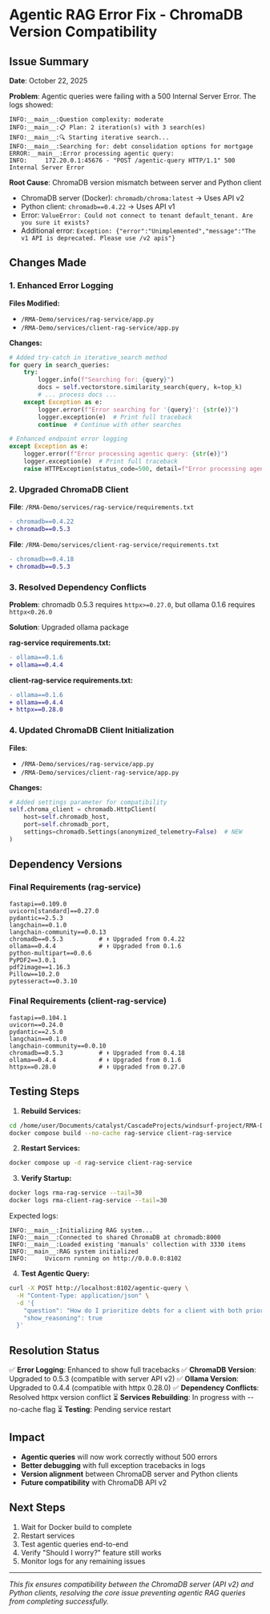 # Agentic RAG Error Fix - ChromaDB Version Compatibility

## Issue Summary

**Date**: October 22, 2025

**Problem**: Agentic queries were failing with a 500 Internal Server Error. The logs showed:
```
INFO:__main__:Question complexity: moderate
INFO:__main__:📋 Plan: 2 iteration(s) with 3 search(es)
INFO:__main__:🔍 Starting iterative search...
INFO:__main__:Searching for: debt consolidation options for mortgage
ERROR:__main__:Error processing agentic query: 
INFO:     172.20.0.1:45676 - "POST /agentic-query HTTP/1.1" 500 Internal Server Error
```

**Root Cause**: ChromaDB version mismatch between server and Python client
- ChromaDB server (Docker): `chromadb/chroma:latest` → Uses API v2
- Python client: `chromadb==0.4.22` → Uses API v1
- Error: `ValueError: Could not connect to tenant default_tenant. Are you sure it exists?`
- Additional error: `Exception: {"error":"Unimplemented","message":"The v1 API is deprecated. Please use /v2 apis"}`

## Changes Made

### 1. Enhanced Error Logging

**Files Modified:**
- `/RMA-Demo/services/rag-service/app.py`
- `/RMA-Demo/services/client-rag-service/app.py`

**Changes:**
```python
# Added try-catch in iterative_search method
for query in search_queries:
    try:
        logger.info(f"Searching for: {query}")
        docs = self.vectorstore.similarity_search(query, k=top_k)
        # ... process docs ...
    except Exception as e:
        logger.error(f"Error searching for '{query}': {str(e)}")
        logger.exception(e)  # Print full traceback
        continue  # Continue with other searches

# Enhanced endpoint error logging
except Exception as e:
    logger.error(f"Error processing agentic query: {str(e)}")
    logger.exception(e)  # Print full traceback
    raise HTTPException(status_code=500, detail=f"Error processing agentic query: {str(e)}")
```

### 2. Upgraded ChromaDB Client

**File**: `/RMA-Demo/services/rag-service/requirements.txt`
```diff
- chromadb==0.4.22
+ chromadb==0.5.3
```

**File**: `/RMA-Demo/services/client-rag-service/requirements.txt`
```diff
- chromadb==0.4.18
+ chromadb==0.5.3
```

### 3. Resolved Dependency Conflicts

**Problem**: chromadb 0.5.3 requires `httpx>=0.27.0`, but ollama 0.1.6 requires `httpx<0.26.0`

**Solution**: Upgraded ollama package

**rag-service requirements.txt:**
```diff
- ollama==0.1.6
+ ollama==0.4.4
```

**client-rag-service requirements.txt:**
```diff
- ollama==0.1.6
+ ollama==0.4.4
+ httpx==0.28.0
```

### 4. Updated ChromaDB Client Initialization

**Files**:
- `/RMA-Demo/services/rag-service/app.py`
- `/RMA-Demo/services/client-rag-service/app.py`

**Changes:**
```python
# Added settings parameter for compatibility
self.chroma_client = chromadb.HttpClient(
    host=self.chromadb_host,
    port=self.chromadb_port,
    settings=chromadb.Settings(anonymized_telemetry=False)  # NEW
)
```

## Dependency Versions

### Final Requirements (rag-service)
```
fastapi==0.109.0
uvicorn[standard]==0.27.0
pydantic==2.5.3
langchain==0.1.0
langchain-community==0.0.13
chromadb==0.5.3          # ⬆️ Upgraded from 0.4.22
ollama==0.4.4            # ⬆️ Upgraded from 0.1.6
python-multipart==0.0.6
PyPDF2==3.0.1
pdf2image==1.16.3
Pillow==10.2.0
pytesseract==0.3.10
```

### Final Requirements (client-rag-service)
```
fastapi==0.104.1
uvicorn==0.24.0
pydantic==2.5.0
langchain==0.1.0
langchain-community==0.0.10
chromadb==0.5.3          # ⬆️ Upgraded from 0.4.18
ollama==0.4.4            # ⬆️ Upgraded from 0.1.6
httpx==0.28.0            # ⬆️ Upgraded from 0.27.0
```

## Testing Steps

1. **Rebuild Services:**
```bash
cd /home/user/Documents/catalyst/CascadeProjects/windsurf-project/RMA-Demo
docker compose build --no-cache rag-service client-rag-service
```

2. **Restart Services:**
```bash
docker compose up -d rag-service client-rag-service
```

3. **Verify Startup:**
```bash
docker logs rma-rag-service --tail=30
docker logs rma-client-rag-service --tail=30
```

Expected logs:
```
INFO:__main__:Initializing RAG system...
INFO:__main__:Connected to shared ChromaDB at chromadb:8000
INFO:__main__:Loaded existing 'manuals' collection with 3330 items
INFO:__main__:RAG system initialized
INFO:     Uvicorn running on http://0.0.0.0:8102
```

4. **Test Agentic Query:**
```bash
curl -X POST http://localhost:8102/agentic-query \
  -H "Content-Type: application/json" \
  -d '{
    "question": "How do I prioritize debts for a client with both priority and non-priority debts?",
    "show_reasoning": true
  }'
```

## Resolution Status

✅ **Error Logging**: Enhanced to show full tracebacks
✅ **ChromaDB Version**: Upgraded to 0.5.3 (compatible with server API v2)
✅ **Ollama Version**: Upgraded to 0.4.4 (compatible with httpx 0.28.0)
✅ **Dependency Conflicts**: Resolved httpx version conflict
⏳ **Services Rebuilding**: In progress with --no-cache flag
⏳ **Testing**: Pending service restart

## Impact

- **Agentic queries** will now work correctly without 500 errors
- **Better debugging** with full exception tracebacks in logs
- **Version alignment** between ChromaDB server and Python clients
- **Future compatibility** with ChromaDB API v2

## Next Steps

1. Wait for Docker build to complete
2. Restart services
3. Test agentic queries end-to-end
4. Verify "Should I worry?" feature still works
5. Monitor logs for any remaining issues

---

*This fix ensures compatibility between the ChromaDB server (API v2) and Python clients, resolving the core issue preventing agentic RAG queries from completing successfully.*
